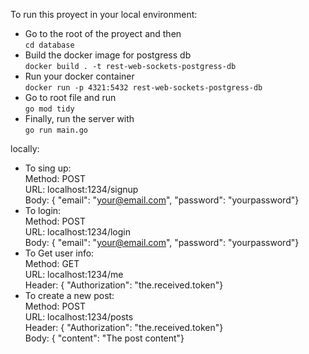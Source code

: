 To run this proyect in your local environment:  
- Go to the root of the proyect and then\
`cd database`
- Build the docker image for postgress db\
`docker build . -t rest-web-sockets-postgress-db`
- Run your docker container\
`docker run -p 4321:5432 rest-web-sockets-postgress-db`
- Go to root file and run\
`go mod tidy`
- Finally, run the server with\
`go run main.go`

locally:
- To sing up:\
	Method: POST\
	URL: localhost:1234/signup\
	Body: { "email": "your@email.com", "password": "yourpassword"}
- To login:\
	Method: POST\
	URL: localhost:1234/login\
	Body: { "email": "your@email.com", "password": "yourpassword"}
- To Get user info:\
	Method: GET\
	URL: localhost:1234/me\
	Header: { "Authorization": "the.received.token"}
- To create a new post:\
	Method: POST\
	URL: localhost:1234/posts\
	Header: { "Authorization": "the.received.token"}\
	Body: { "content": "The post content"}
